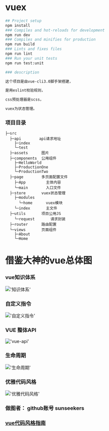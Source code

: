 # vuex 
```bash
## Project setup
npm install
### Compiles and hot-reloads for development
npm run dev
### Compiles and minifies for production
npm run build
### Lints and fixes files
npm run lint
### Run your unit tests
npm run test:unit
```

```bash
### description

这个项目是由vue-cli3.0脚手架搭建，

是用eslint校验规则，

css预处理器是scss，

vuex为状态管理。

```

### 项目目录  
```
├─src  
  ├─api        api请求地址  
    ├─index
    └─test
  ├─assets      图片  
  ├─components  公用组件  
    ├─HelloWorld       
    ├─ProductionOne
    └─ProductionTwo     
  ├─page        多页面配置文件  
    ├─App         主体内容
    └─main        入口文件    
  ├─store       vuex状态管理
    ├─modules
      └─home      vuex模块 
    └─index       主文件   
  ├─utils       项目公用JS  
    └─request       请求封装  
  ├─router      路由配置  
  └─views       页面组件  
    ├─About      
    └─Home         
```


# 借鉴大神的vue总体图

### vue知识体系
!['知识体系'](/src/assets/API.png)
### 自定义指令
!['自定义指令'](/src/assets/directive.png)
### VUE 整体API
!['vue-api'](/src/assets/vueAPI.png)
### 生命周期
!['生命周期'](/src/assets/生命周期.png)
### 优雅代码风格
!['优雅代码风格'](/src/assets/代码优雅.png)


### 做图者： github账号 sunseekers



### [vue代码风格指南](https://cn.vuejs.org/v2/style-guide/)